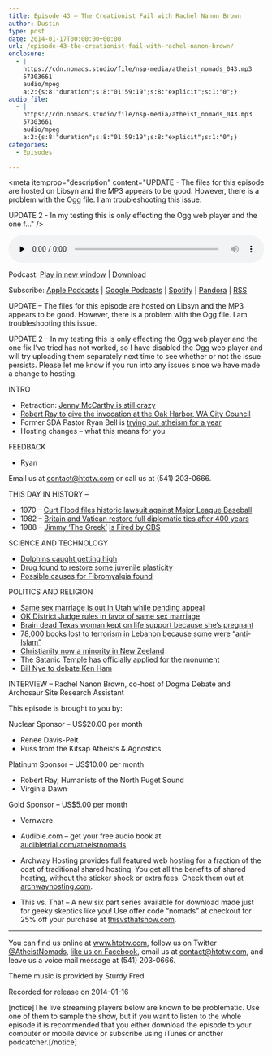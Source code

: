 ```yaml
---
title: Episode 43 – The Creationist Fail with Rachel Nanon Brown
author: Dustin
type: post
date: 2014-01-17T00:00:00+00:00
url: /episode-43-the-creationist-fail-with-rachel-nanon-brown/
enclosure:
  - |
    https://cdn.nomads.studio/file/nsp-media/atheist_nomads_043.mp3
    57303661
    audio/mpeg
    a:2:{s:8:"duration";s:8:"01:59:19";s:8:"explicit";s:1:"0";}
audio_file:
  - |
    https://cdn.nomads.studio/file/nsp-media/atheist_nomads_043.mp3
    57303661
    audio/mpeg
    a:2:{s:8:"duration";s:8:"01:59:19";s:8:"explicit";s:1:"0";}
categories:
  - Episodes

---
```

<div itemscope itemtype="http://schema.org/AudioObject">
  <meta itemprop="name" content="Episode 43 &#8211; The Creationist Fail with Rachel Nanon Brown" />
  
  <meta itemprop="uploadDate" content="2014-01-16T17:00:00-07:00" />
  
  <meta itemprop="encodingFormat" content="audio/mpeg" />
  
  <meta itemprop="duration" content="PT1H59M19S" />
  
  <meta itemprop="description" content="UPDATE - The files for this episode are hosted on Libsyn and the MP3 appears to be good. However, there is a problem with the Ogg file. I am troubleshooting this issue.

UPDATE 2 - In my testing this is only effecting the Ogg web player and the one f..." />
  
  <meta itemprop="contentUrl" content="https://dts.podtrac.com/redirect.mp3/cdn.nomads.studio/file/nsp-media/atheist_nomads_043.mp3" />
  
  <meta itemprop="contentSize" content="54.6" />
  </p> 
  
  <div class="powerpress_player" id="powerpress_player_8298">
    <audio class="wp-audio-shortcode" id="audio-5195-42" preload="none" style="width: 100%;" controls="controls"><source type="audio/mpeg" src="https://dts.podtrac.com/redirect.mp3/cdn.nomads.studio/file/nsp-media/atheist_nomads_043.mp3?_=42" /><a href="https://dts.podtrac.com/redirect.mp3/cdn.nomads.studio/file/nsp-media/atheist_nomads_043.mp3">https://dts.podtrac.com/redirect.mp3/cdn.nomads.studio/file/nsp-media/atheist_nomads_043.mp3</a></audio>
  </div>
</div>

<p class="powerpress_links powerpress_links_mp3">
  Podcast: <a href="https://dts.podtrac.com/redirect.mp3/cdn.nomads.studio/file/nsp-media/atheist_nomads_043.mp3" class="powerpress_link_pinw" target="_blank" title="Play in new window" onclick="return powerpress_pinw('https://htotw.com/?powerpress_pinw=5195-podcast');" rel="nofollow">Play in new window</a> | <a href="https://dts.podtrac.com/redirect.mp3/cdn.nomads.studio/file/nsp-media/atheist_nomads_043.mp3" class="powerpress_link_d" title="Download" rel="nofollow" download="atheist_nomads_043.mp3">Download</a>
</p>

<p class="powerpress_links powerpress_subscribe_links">
  Subscribe: <a href="https://podcasts.apple.com/us/podcast/humanists-take-on-the-world/id530050098?mt=2&ls=1" class="powerpress_link_subscribe powerpress_link_subscribe_itunes" target="_blank" title="Subscribe on Apple Podcasts" rel="nofollow">Apple Podcasts</a> | <a href="https://www.google.com/podcasts?feed=aHR0cDovL2F0aGVpc3Rub21hZHMubGlic3luLmNvbS9yc3M%3D" class="powerpress_link_subscribe powerpress_link_subscribe_googleplay" target="_blank" title="Subscribe on Google Podcasts" rel="nofollow">Google Podcasts</a> | <a href="https://open.spotify.com/show/3LzK2xZGike6Tc1GEMtMbr?si=LieN9SNuTpq96smuaUsH8A" class="powerpress_link_subscribe powerpress_link_subscribe_spotify" target="_blank" title="Subscribe on Spotify" rel="nofollow">Spotify</a> | <a href="https://www.pandora.com/podcast/atheist-nomads/PC:10122?corr=62071012&part=ug" class="powerpress_link_subscribe powerpress_link_subscribe_pandora" target="_blank" title="Subscribe on Pandora" rel="nofollow">Pandora</a> | <a href="https://htotw.com/feed/podcast/" class="powerpress_link_subscribe powerpress_link_subscribe_rss" target="_blank" title="Subscribe via RSS" rel="nofollow">RSS</a>
</p>

UPDATE &#8211; The files for this episode are hosted on Libsyn and the MP3 appears to be good. However, there is a problem with the Ogg file. I am troubleshooting this issue.

UPDATE 2 &#8211; In my testing this is only effecting the Ogg web player and the one fix I&#8217;ve tried has not worked, so I have disabled the Ogg web player and will try uploading them separately next time to see whether or not the issue persists. Please let me know if you run into any issues since we have made a change to hosting.

INTRO

* Retraction: <a href="http://www.twitlonger.com/show/n_1rvdf6g" target="_blank" rel="noopener">Jenny McCarthy is still crazy</a>  
* <a href="http://nwhumanist.com/tqh/2014/01/09/oak-harbor-invocation/" target="_blank" rel="noopener">Robert Ray to give the invocation at the Oak Harbor, WA City Council</a>  
* Former SDA Pastor Ryan Bell is <a href="http://yearwithoutgod.com/" target="_blank" rel="noopener">trying out atheism for a year</a>  
* Hosting changes &#8211; what this means for you

FEEDBACK

* Ryan

Email us at <contact@htotw.com> or call us at (541) 203-0666.

THIS DAY IN HISTORY &#8211;  
* 1970 &#8211; <a href="http://www.history.com/this-day-in-history/curt-flood-files-historic-lawsuit-against-major-league-baseball" target="_blank" rel="noopener">Curt Flood files historic lawsuit against Major League Baseball</a>  
* 1982 &#8211; <a href="http://news.google.com/newspapers?id=HQBkAAAAIBAJ&sjid=p-YDAAAAIBAJ&pg=4510%2C5709823" target="_blank" rel="noopener">Britain and Vatican restore full diplomatic ties after 400 years</a>  
* 1988 &#8211; <a href="http://articles.latimes.com/1988-01-17/sports/sp-36803_1_jimmy-snyder" target="_blank" rel="noopener">Jimmy &#8216;The Greek&#8217;</a> <a href="http://www.people.com/people/article/0,,20098183,00.html" target="_blank" rel="noopener">Is Fired by CBS</a>

SCIENCE AND TECHNOLOGY

* <a href="http://www.theverge.com/2013/12/31/5259898/dolphins-caught-chewing-on-fish-to-get-high" target="_blank" rel="noopener">Dolphins caught getting high</a>  
* <a href="http://www.newscientist.com/article/dn24831-learning-drugs-reawaken-grownup-brains-inner-child.html?cmpid=RSS%7CNSNS%7C2012-GLOBAL%7Conline-news#.Us2jA5CJA6M" target="_blank" rel="noopener">Drug found to restore some juvenile plasticity</a>  
* <a href="http://c.washingtontimes.com/neighborhood/steps-authentic-happiness-positive-psychology/2013/dec/29/fibromyalgia-solved-pathology-not-mind/" target="_blank" rel="noopener">Possible causes for Fibromyalgia found</a>

POLITICS AND RELIGION

* <a href="http://www.latimes.com/nation/nationnow/la-na-nn-supreme-court-utah-gay-marriage-20140106,0,1384120.story#axzz2pkJpGbMN" target="_blank" rel="noopener">Same sex marriage is out in Utah while pending appeal</a>  
* <a href="http://www.nytimes.com/2014/01/15/us/federal-judge-rejects-oklahomas-gay-marriage-ban.html?_r=0" target="_blank" rel="noopener">OK District Judge rules in favor of same sex marriage</a>  
* <a href="http://thinkprogress.org/health/2014/01/05/3120251/texas-family-life-support-pregnant/" target="_blank" rel="noopener">Brain dead Texas woman kept on life support because she’s pregnant</a>  
* <a href="http://stateofmind13.com/2014/01/04/lebanon-loses-78000-books-to-terrorism-tripolis-infamous-al-saeh-library-burned/" target="_blank" rel="noopener">78,000 books lost to terrorism in Lebanon because some were “anti-Islam”</a>  
* <a href="http://www.skepticink.com/tippling/2014/01/09/the-terminal-decline-of-christianity-in-new-zealand" target="_blank" rel="noopener">Christianity now a minority in New Zeeland</a>  
* <a href="http://abcnews.go.com/US/wireStory/satanists-unveil-design-okla-capitol-monument-21440030" target="_blank" rel="noopener">The Satanic Temple has officially applied for the monument</a>  
* <a href="http://www.rawstory.com/rs/2014/01/02/science-guy-bill-nye-plans-to-debate-creation-museum-founder-ken-ham/" target="_blank" rel="noopener">Bill Nye to debate Ken Ham</a>

INTERVIEW &#8211; Rachel Nanon Brown, co-host of Dogma Debate and Archosaur Site Research Assistant

This episode is brought to you by:

Nuclear Sponsor &#8211; US$20.00 per month  
* Renee Davis-Pelt  
* Russ from the Kitsap Atheists & Agnostics

Platinum Sponsor – US$10.00 per month  
* Robert Ray, Humanists of the North Puget Sound  
* Virginia Dawn

Gold Sponsor – US$5.00 per month  
* Vernware

* Audible.com &#8211; get your free audio book at <a href="audibletrial.com/atheistnomads" target="_blank" rel="noopener">audibletrial.com/atheistnomads</a>.  
* Archway Hosting provides full featured web hosting for a fraction of the cost of traditional shared hosting. You get all the benefits of shared hosting, without the sticker shock or extra fees. Check them out at <a href="http://archwayhosting.com/" target="_blank" rel="noopener">archwayhosting.com</a>.  
* This vs. That &#8211; A new six part series available for download made just for geeky skeptics like you! Use offer code &#8220;nomads&#8221; at checkout for 25% off your purchase at <a href="http://www.thisvsthatshow.com/" target="_blank" rel="noopener">thisvsthatshow.com</a>.

<hr width="500" />

You can find us online at <a href="https://www.htotw.com/" target="_blank" rel="noopener">www.htotw.com</a>, follow us on Twitter <a href="https://twitter.com/AtheistNomads" target="_blank" rel="noopener">@AtheistNomads</a>, <a href="https://htotw.com/facebook" target="_blank" rel="noopener">like us on Facebook</a>, email us at <contact@htotw.com>, and leave us a voice mail message at (541) 203-0666.

Theme music is provided by Sturdy Fred.

Recorded for release on 2014-01-16

[notice]The live streaming players below are known to be problematic. Use one of them to sample the show, but if you want to listen to the whole episode it is recommended that you either download the episode to your computer or mobile device or subscribe using iTunes or another podcatcher.[/notice]